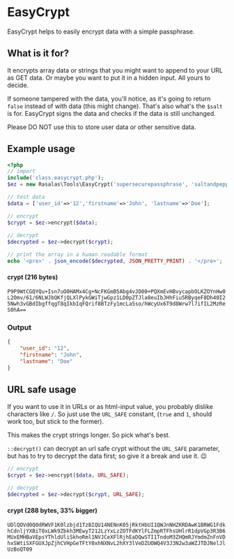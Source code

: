 # EasyCrypt
EasyCrypt helps to easily encrypt data with a simple passphrase.

## What is it for?
It encrypts array data or strings that you might want to append to your URL as GET data. Or maybe you want to put it in a hidden input. All yours to decide.

If someone tampered with the data, you'll notice, as it's going to return `false` instead of with data (this might change). That's also what's the `$salt` is for. EasyCrypt signs the data and checks if the data is still unchanged.

Please DO NOT use this to store user data or other sensitive data.

## Example usage
```php
<?php
// import
include('class.easycrypt.php');
$ez = new Rasalas\Tools\EasyCrypt('supersecurepassphrase', 'saltandpepper');

// test data
$data = ['user_id'=>'12','firstname'=>'John', 'lastname'=>'Doe'];

// encrypt
$crypt = $ez->encrypt($data);
 
// decrypt
$decrypted = $ez->decrypt($crypt);

// print the array in a human readable format
echo '<pre>' . json_encode($decrypted, JSON_PRETTY_PRINT) . '</pre>';
```
#### crypt (216 bytes)
`P9P9WtCGQYQu+Isn7uO0HAMx4Cg+NcFKGmB5Abg4vJD00+PQXmEvHBvycapbOLKZOYnHw0L2Omv/61/6NLWJbQKfjQLXlPykGWiTjwGpz1LD0pZTJla8euIbJHhFiu5RByqeF8Dh40I25Nwh3vGBdIbgffqgT8qIkbIqFQrif8BTzFy1mcLa5so/hWcyUx6T9d8Wrw7l7ifIL2MzReS0hA==`

### Output
```json
{
    "user_id": "12",
    "firstname": "John",
    "lastname": "Doe"
}
```

## URL safe usage
If you want to use it in URLs or as html-input value, you probably dislike characters like `/`. So just use the `URL_SAFE` constant, (`true` and `1`, should work too, but stick to the former).

This makes the crypt strings longer. So pick what's best.

`::decrypt()` can decrypt an url safe crypt without the `URL_SAFE` parameter, but has to try to decrypt the data first; so give it a break and use it. 😉
```php
// encrypt
$crypt = $ez->encrypt($data, URL_SAFE);
 
// decrypt
$decrypted = $ez->decrypt($crypt, URL_SAFE);

```
#### crypt (288 bytes, 33% bigger)
`UDlQOVd0Q0dRWVF1K0lzbjd1TzBIQU14NENnK05jRktHbUI1QWJnNHZKRDAwK1BRWG1FdkhCdnljYXBiT0xLWk9Zbkh3MEwyT212LzYxLzZOTFdKYlFLZmpRTFhsUHlrR1dpVGp3R3B6MUxEMHBaVEpsYThldUliSkhoRml1NVJCeXFlRjhEaDQwSTI1TndoM3ZHQmRJYmdmZnFnVDhxSWtiSXFGUXJpZjhCVHpGeTFtY0xhNXNvL2hXY3lVeDZUOWQ4V3J3N2w3aWZJTDJNelJlUzBoQT09`
